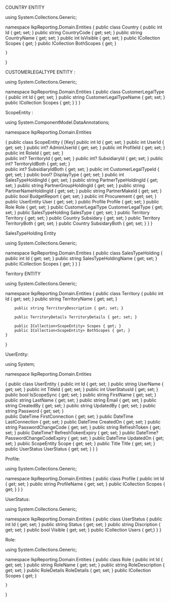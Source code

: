 COUNTRY ENTITY 


using System.Collections.Generic;

namespace IkpReporting.Domain.Entities
{
    public class Country
    {
        public int Id { get; set; }
        public string CountryCode { get; set; }
        public string CountryName { get; set; }
        public int IsVisible { get; set; }
        public ICollection<ScopeEntity> Scopes { get; }
        public ICollection<ScopeEntity> BothScopes { get; }

    }
}








CUSTOMERLEGALTYPE ENTITY :



using System.Collections.Generic;

namespace IkpReporting.Domain.Entities
{
    public class CustomerLegalType
    {
        public int Id { get; set; }
        public string CustomerLegalTypeName { get; set; }
        public ICollection<ScopeEntity> Scopes { get; }
    }
}





ScopeEntity :

using System.ComponentModel.DataAnnotations;

namespace IkpReporting.Domain.Entities

{
    public class ScopeEntity
    {
        [Key]
        public int Id { get; set; }
        public int UserId { get; set; }
        public int? AdminUserId { get; set; }
        public int ProfileId { get; set; }
        public int RoleId { get; set; }   
        public int? TerritoryId { get; set; } 
        public int? SubsidiaryId { get; set; }
        public int? TerritoryIdBoth { get; set; }  
        public int? SubsidiaryIdBoth { get; set; }
        public int CustomerLegalTypeId { get; set; }
        public bool? DisplayType { get; set; }
        public int SalesTypeHoldingId { get; set; }
        public string PartnerTypeHoldingId { get; set; }
        public string PartnerGroupHoldingId { get; set; }
        public string PartnerNameHoldingId { get; set; }
        public string PartnerMakeId { get; set; }
        public bool BudgetReport { get; set; }
        public int Procurement { get; set; }
        public UserEntity User { get; set; }
        public Profile Profile { get; set; }
        public Role Role { get; set; }
        public CustomerLegalType CustomerLegalType { get; set; }
        public SalesTypeHolding SalesType { get; set; }
        public Territory Territory { get; set; }
        public Country Subsidary { get; set; }
        public Territory TerritoryBoth { get; set; }
        public Country SubsidaryBoth { get; set; }
    }
}








SalesTypeHolding Entity




using System.Collections.Generic;

namespace IkpReporting.Domain.Entities
{
    public class SalesTypeHolding
    {
        public int Id { get; set; }
        public string SalesTypeHoldingName { get; set; }
        public ICollection<ScopeEntity> Scopes { get; }
    }
}








Territory ENTITY


using System.Collections.Generic;

namespace IkpReporting.Domain.Entities
{
    public class Territory
    {
        public int Id { get; set; }
        public string TerritoryName { get; set; }

        public string TerritoryDescription { get; set; }

        public TerritoryDetails TerritoryDetails { get; set; }

        public ICollection<ScopeEntity> Scopes { get; }
        public ICollection<ScopeEntity> BothScopes { get; }
    }
}












UserEntity:


using System;

namespace IkpReporting.Domain.Entities

{
    public class UserEntity
    {
        public int Id { get; set; }
        public string UserName { get; set; }
        public int TitleId { get; set; }
        public int UserStatusId { get; set; }
        public bool IsScopeSync { get; set; }
        public string FirstName { get; set; }
        public string LastName { get; set; }
        public string Email { get; set; }
        public string CreatedBy { get; set; }
        public string UpdatedBy { get; set; }
        public string Password { get; set; }    
        public DateTime FirstConnection { get; set; }
        public DateTime LastConnection { get; set; }
        public DateTime CreatedOn { get; set; }
        public string PasswordChangeCode { get; set; }
        public string RefreshToken { get; set; }
        public DateTime? RefreshTokenExpiry { get; set; }
        public DateTime? PasswordChangeCodeExpiry { get; set; }
        public DateTime UpdatedOn { get; set; }
        public ScopeEntity Scope { get; set; }
        public Title Title { get; set; }
        public UserStatus UserStatus { get; set; }
    }
}



Profile:

using System.Collections.Generic;

namespace IkpReporting.Domain.Entities
{
    public class Profile
    {
        public int Id { get; set; }
        public string ProfileName { get; set; }
        public ICollection<ScopeEntity> Scopes { get; }
    }
}





UserStatus:


using System.Collections.Generic;

namespace IkpReporting.Domain.Entities
{
    public class UserStatus
    {
        public int Id { get; set; }
        public string Status { get; set; }
        public string Discription { get; set; }
        public bool Visible { get; set; }
        public ICollection<UserEntity> Users { get;}
    }
}








Role:



using System.Collections.Generic;

namespace IkpReporting.Domain.Entities
{
    public class Role
    {
        public int Id { get; set; }
        public string RoleName { get; set; }
        public string RoleDescription { get; set; }
        public RoleDetails RoleDetails { get; set; }
        public ICollection<ScopeEntity> Scopes { get; }

    }
}
















